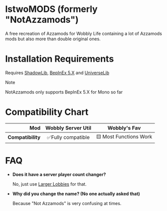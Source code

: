 # lstwoMODS (formerly "NotAzzamods")

A free recreation of Azzamods for Wobbly Life containing a lot of Azzamods mods but also more than double original ones.

# Installation Requirements

Requires [ShadowLib](https://github.com/lstwo/ShadowLib/releases), [BepInEx 5.X](https://github.com/BepInEx/BepInEx/releases/tag/v5.4.23.2) and [UniverseLib](https://github.com/sinai-dev/UniverseLib/releases)

> [!NOTE]
> NotAzzamods only supports BepInEx 5.X for Mono so far

# Compatibility Chart

| **Mod**           | **Wobbly Server Util** | **Wobbly's Fav**       |
| ----------------: | :--------------------: | :--------------------: |
| **Compatibility** | ✅Fully compatible    | 🟨 Most Functions Work |

# FAQ

- **Does it have a server player count changer?**

  No, just use [Larger Lobbies](https://www.nexusmods.com/wobblylife/mods/8) for that.

- **Why did you change the name? (No one actually asked that)**

  Because "Not Azzamods" is very confusing at times.
